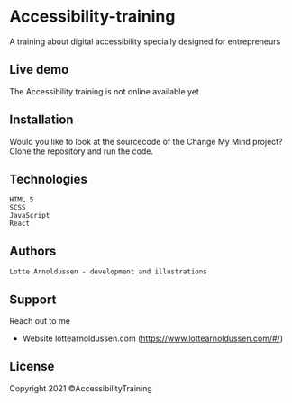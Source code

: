 # Accessibility-training
A training about digital accessibility specially designed for entrepreneurs

## Live demo
The Accessibility training is not online available yet

## Installation
Would you like to look at the sourcecode of the Change My Mind project? Clone the repository and run the code.

## Technologies
    HTML 5
    SCSS
    JavaScript
    React

## Authors
    Lotte Arnoldussen - development and illustrations

## Support
Reach out to me
* Website lottearnoldussen.com (https://www.lottearnoldussen.com/#/)

## License
Copyright 2021 ©AccessibilityTraining
